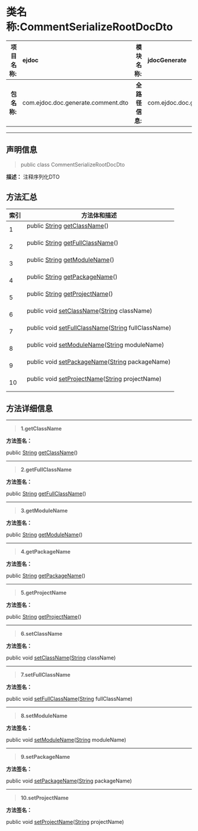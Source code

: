 # 类名称:CommentSerializeRootDocDto

|  **项目名称:**    |  ejdoc    |   **模块名称:**   |jdocGenerate|
| ----: | :---- | ----: |:---- |
|   **包名称:**   |  com.ejdoc.doc.generate.comment.dto    |   **全路径信息:**   |com.ejdoc.doc.generate.comment.dto.CommentSerializeRootDocDto|



















---

## 声明信息

> public class CommentSerializeRootDocDto     


**描述：** 注释序列化DTO












## 方法汇总

|   索引  |    方法体和描述   |
| ---- | ---- |
|1|public [String](https://docs.oracle.com/javase/8/docs/api/java/lang/String.html?is-external=true) [getClassName](#getclassname)()   <br/><br/>|
|2|public [String](https://docs.oracle.com/javase/8/docs/api/java/lang/String.html?is-external=true) [getFullClassName](#getfullclassname)()   <br/><br/>|
|3|public [String](https://docs.oracle.com/javase/8/docs/api/java/lang/String.html?is-external=true) [getModuleName](#getmodulename)()   <br/><br/>|
|4|public [String](https://docs.oracle.com/javase/8/docs/api/java/lang/String.html?is-external=true) [getPackageName](#getpackagename)()   <br/><br/>|
|5|public [String](https://docs.oracle.com/javase/8/docs/api/java/lang/String.html?is-external=true) [getProjectName](#getprojectname)()   <br/><br/>|
|6|public void [setClassName](#setclassname-string)([String](https://docs.oracle.com/javase/8/docs/api/java/lang/String.html?is-external=true) className)   <br/><br/>|
|7|public void [setFullClassName](#setfullclassname-string)([String](https://docs.oracle.com/javase/8/docs/api/java/lang/String.html?is-external=true) fullClassName)   <br/><br/>|
|8|public void [setModuleName](#setmodulename-string)([String](https://docs.oracle.com/javase/8/docs/api/java/lang/String.html?is-external=true) moduleName)   <br/><br/>|
|9|public void [setPackageName](#setpackagename-string)([String](https://docs.oracle.com/javase/8/docs/api/java/lang/String.html?is-external=true) packageName)   <br/><br/>|
|10|public void [setProjectName](#setprojectname-string)([String](https://docs.oracle.com/javase/8/docs/api/java/lang/String.html?is-external=true) projectName)   <br/><br/>|







## 方法详细信息


---

> **1.<span id="getclassname">getClassName</span>**

**方法签名：** 

  public [String](https://docs.oracle.com/javase/8/docs/api/java/lang/String.html?is-external=true) [getClassName](#getclassname)()   










---

> **2.<span id="getfullclassname">getFullClassName</span>**

**方法签名：** 

  public [String](https://docs.oracle.com/javase/8/docs/api/java/lang/String.html?is-external=true) [getFullClassName](#getfullclassname)()   










---

> **3.<span id="getmodulename">getModuleName</span>**

**方法签名：** 

  public [String](https://docs.oracle.com/javase/8/docs/api/java/lang/String.html?is-external=true) [getModuleName](#getmodulename)()   










---

> **4.<span id="getpackagename">getPackageName</span>**

**方法签名：** 

  public [String](https://docs.oracle.com/javase/8/docs/api/java/lang/String.html?is-external=true) [getPackageName](#getpackagename)()   










---

> **5.<span id="getprojectname">getProjectName</span>**

**方法签名：** 

  public [String](https://docs.oracle.com/javase/8/docs/api/java/lang/String.html?is-external=true) [getProjectName](#getprojectname)()   










---

> **6.<span id="setclassname-string">setClassName</span>**

**方法签名：** 

  public void [setClassName](#setclassname-string)([String](https://docs.oracle.com/javase/8/docs/api/java/lang/String.html?is-external=true) className)   










---

> **7.<span id="setfullclassname-string">setFullClassName</span>**

**方法签名：** 

  public void [setFullClassName](#setfullclassname-string)([String](https://docs.oracle.com/javase/8/docs/api/java/lang/String.html?is-external=true) fullClassName)   










---

> **8.<span id="setmodulename-string">setModuleName</span>**

**方法签名：** 

  public void [setModuleName](#setmodulename-string)([String](https://docs.oracle.com/javase/8/docs/api/java/lang/String.html?is-external=true) moduleName)   










---

> **9.<span id="setpackagename-string">setPackageName</span>**

**方法签名：** 

  public void [setPackageName](#setpackagename-string)([String](https://docs.oracle.com/javase/8/docs/api/java/lang/String.html?is-external=true) packageName)   










---

> **10.<span id="setprojectname-string">setProjectName</span>**

**方法签名：** 

  public void [setProjectName](#setprojectname-string)([String](https://docs.oracle.com/javase/8/docs/api/java/lang/String.html?is-external=true) projectName)   









